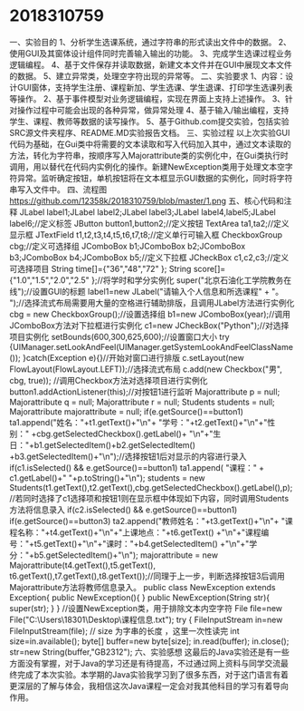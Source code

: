 # 2018310759
一、实验目的
1、分析学生选课系统，通过字符串的形式读出文件中的数据。 2、使用GUI及其窗体设计组件同时完善输入输出的功能。 3、完成学生选课过程业务逻辑编程。 4、基于文件保存并读取数据，新建文本文件并在GUI中展现文本文件的数据。 5、建立异常类，处理空字符出现的异常等。
二、实验要求 1、内容：设计GUI窗体，支持学生注册、课程新加、学生选课、学生退课、打印学生选课列表等操作。 2、基于事件模型对业务逻辑编程，实现在界面上支持上述操作。 3、针对操作过程中可能会出现的各种异常，做异常处理 4、基于输入/输出编程，支持学生、课程、教师等数据的读写操作。 5、基于Github.com提交实验，包括实验SRC源文件夹程序、README.MD实验报告文档。
三、实验过程 以上次实验GUI代码为基础，在Gui类中将需要的文本读取和写入代码加入其中，通过文本读取的方法，转化为字符串，按顺序写入Majorattribute类的实例化中，在Gui类执行时调用，用以替代在代码内实例化的操作。新建NewException类用于处理文本空字符异常。监听确定按钮，单机按钮将在文本框显示GUI数据的实例化，同时将字符串写入文件中。 
四、流程图
https://github.com/12358k/2018310759/blob/master/1.png
五、核心代码和注释 
JLabel label1;JLabel label2;JLabel label3;JLabel label4,label5;JLabel label6;//定义标签
JButton button1,button2;//定义按钮 
TextArea ta1,ta2;//定义显示框 
JTextField t1,t2,t3,t4,t5,t6,t7,t8;//定义单行可输入框
CheckboxGroup cbg;//定义可选择组
JComboBox b1;JComboBox b2;JComboBox b3;JComboBox b4;JComboBox b5;//定义下拉框
JCheckBox c1,c2,c3;//定义可选择项目 
String time[]={"36","48","72" }; String score[]={"1.0","1.5","2.0","2.5" };//将学时和学分实例化 
super("北京石油化工学院教务在线");//设置GUI的标题 
label1=new JLabel("请输入个人信息和所选课程" + "。 ");//选择流式布局需要用大量的空格进行辅助排版，且调用JLabel方法进行实例化 
cbg = new CheckboxGroup();//设置选择组 
b1=new JComboBox(year);//调用JComboBox方法对下拉框进行实例化 
c1=new JCheckBox("Python");//对选择项目实例化 
setBounds(600,300,625,600);//设置窗口大小 
try {UIManager.setLookAndFeel(UIManager.getSystemLookAndFeelClassName()); }catch(Exception e){}//开始对窗口进行排版
c.setLayout(new FlowLayout(FlowLayout.LEFT));//选择流式布局 
c.add(new Checkbox("男", cbg, true)); //调用Checkbox方法对选择项目进行实例化 
button1.addActionListener(this);//对按钮1进行监听 Majorattribute p = null; Majorattribute q = null; Majorattribute r = null; Students students = null; Majorattribute majorattribute = null; if(e.getSource()==button1) ta1.append("姓名："+t1.getText()+"\n"+ "学号："+t2.getText()+"\n"+"性别：" +cbg.getSelectedCheckbox().getLabel()+ "\n"+"生日："+b1.getSelectedItem()+b2.getSelectedItem() +b3.getSelectedItem()+"\n");//选择按钮1后对显示的内容进行录入
if(c1.isSelected() && e.getSource()==button1) ta1.append( "课程：" + c1.getLabel()+" "+p.toString()+"\n"); students = new Students(t1.getText(),t2.getText(),cbg.getSelectedCheckbox().getLabel(),p);//若同时选择了c1选择项和按钮1则在显示框中体现如下内容，同时调用Students方法将信息录入
if(c2.isSelected() && e.getSource()==button1) if(e.getSource()==button3) ta2.append("教师姓名："+t3.getText()+"\n"+ "课程名称："+t4.getText()+"\n"+"上课地点："+t6.getText() +"\n"+"课程编号："+t5.getText()+"\n"+"课时："+b4.getSelectedItem() +"\n"+"学分："+b5.getSelectedItem()+"\n");
majorattribute = new Majorattribute(t4.getText(),t5.getText(),
t6.getText(),t7.getText(),t8.getText());//同理于上一步，判断选择按钮3后调用Majorattribute方法将教师信息录入。
public class NewException extends Exception{ public NewException(){ } public NewException(String str){ super(str); } } //设置NewException类，用于排除文本内空字符 File file=new File("C:\Users\18301\Desktop\课程信息.txt"); try { FileInputStream in=new FileInputStream(file); // size 为字串的长度 ，这里一次性读完 int size=in.available(); byte[] buffer=new byte[size]; in.read(buffer); in.close(); str=new String(buffer,"GB2312");
六、实验感想
这最后的Java实验还是有一些方面没有掌握，对于Java的学习还是有待提高，不过通过网上资料与同学交流最终完成了本次实验。本学期的Java实验我学习到了很多东西，对于这门语言有着更深层的了解与体会，我相信这次Java课程一定会对我其他科目的学习有着导向作用。


